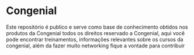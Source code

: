 # Congenial
Este repositório é publico e serve como base de conhecimento obtidos nos produtos da Congenial todos os direitos reservado a Congenial, aqui você pode encontrar treinamentos, informações relevantes sobre os cursos da congenial, além da fazer muito networking fique a vontade para contribuir

